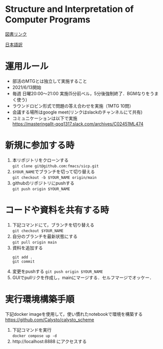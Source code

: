 # Structure and Interpretation of Computer Programs
[図書リンク](https://www.seshop.com/product/detail/16888)

[日本語訳](https://sicp.iijlab.net/fulltext/xcont.html)

# 運用ルール
* 部活のMTGとは独立して実施すること
* 2021/6/13開始
* 毎週 日曜20:00〜21:00 実施(5分前ベル，5分後強制終了．BGMなりをうまく使う)
* ラウンドロビン形式で問題の答え合わせを実施（1MTG 10問）
* 会議する場所はgoogle meet(リンクはslackのチャンネルにて共有)
* コミュニケーションは以下で実施  
  https://masteringallt-qoq1317.slack.com/archives/C02451ML474


# 新規に参加する時
1. 本リポジトリをクローンする  
   `git clone git@github.com:fmacs/sicp.git`
2. `$YOUR_NAME`でブランチを切って切り替える    
   `git checkout -b $YOUR_NAME origin/main`
3. githubのリポジトリにpushする  
   `git push origin $YOUR_NAME`

# コードや資料を共有する時
1. 下記コマンドにて，ブランチを切り替える  
   `git checkout $YOUR_NAME`
2. 自分のブランチを最新状態にする  
   `git pull origin main`
3. 資料を追加する
   ```
   git add .
   git commit
   ```
4. 変更をpushする
   `git push origin $YOUR_NAME`
5. GUIでpullリクを作成し，mainにマージする．セルフマージでオッケー．


# 実行環境構築手順
下記docker imageを使用して，使い慣れたnotebookで環境を構築する  
https://github.com/Calysto/calysto_scheme
1. 下記コマンドを実行  
   `docker compose up -d`
2. http://localhost:8888  にアクセスする

